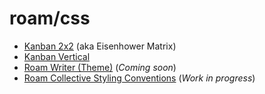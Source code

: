 # roam/css

- [Kanban 2x2](https://github.com/itsjustmath/roam-css/tree/main/kanban-2x2) (aka Eisenhower Matrix)
- [Kanban Vertical](https://github.com/itsjustmath/roam-css/blob/main/kanban-vertical) 
- [Roam Writer (Theme)](https://github.com/itsjustmath/roam-css/tree/main/roam-writer) (_Coming soon_)
- [Roam Collective Styling Conventions](https://github.com/itsjustmath/roam-css/tree/main/roam-collective) (_Work in progress_)
